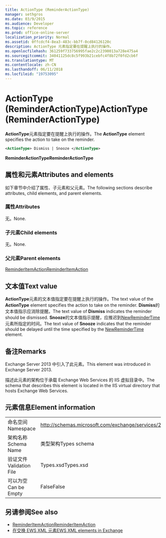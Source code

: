 ```yaml
---
title: ActionType (ReminderActionType)
manager: sethgros
ms.date: 03/9/2015
ms.audience: Developer
ms.topic: reference
ms.prod: office-online-server
localization_priority: Normal
ms.assetid: 0ffcdcf4-8ea3-483c-bb7f-0cd84126120c
description: ActionType 元素指定要在提醒上执行的操作。
ms.openlocfilehash: 361259f733756995fae2c2c2390013a728e475a4
ms.sourcegitcommit: 34041125dc8c5f993b21cebfc4f8b72f0fd2cb6f
ms.translationtype: MT
ms.contentlocale: zh-CN
ms.lasthandoff: 06/11/2018
ms.locfileid: "19753095"
---
```

# <a name="actiontype-reminderactiontype"></a><span data-ttu-id="76384-103">ActionType (ReminderActionType)</span><span class="sxs-lookup"><span data-stu-id="76384-103">ActionType (ReminderActionType)</span></span>

<span data-ttu-id="76384-104">**ActionType**元素指定要在提醒上执行的操作。</span><span class="sxs-lookup"><span data-stu-id="76384-104">The **ActionType** element specifies the action to take on the reminder.</span></span> 
  
```XML
<ActionType> Dismiss | Snooze </ActionType>
```

 <span data-ttu-id="76384-105">**ReminderActionType**</span><span class="sxs-lookup"><span data-stu-id="76384-105">**ReminderActionType**</span></span>
## <a name="attributes-and-elements"></a><span data-ttu-id="76384-106">属性和元素</span><span class="sxs-lookup"><span data-stu-id="76384-106">Attributes and elements</span></span>

<span data-ttu-id="76384-107">如下章节中介绍了属性、子元素和父元素。</span><span class="sxs-lookup"><span data-stu-id="76384-107">The following sections describe attributes, child elements, and parent elements.</span></span>
  
### <a name="attributes"></a><span data-ttu-id="76384-108">属性</span><span class="sxs-lookup"><span data-stu-id="76384-108">Attributes</span></span>

<span data-ttu-id="76384-109">无。</span><span class="sxs-lookup"><span data-stu-id="76384-109">None.</span></span>
  
### <a name="child-elements"></a><span data-ttu-id="76384-110">子元素</span><span class="sxs-lookup"><span data-stu-id="76384-110">Child elements</span></span>

<span data-ttu-id="76384-111">无。</span><span class="sxs-lookup"><span data-stu-id="76384-111">None.</span></span>
  
### <a name="parent-elements"></a><span data-ttu-id="76384-112">父元素</span><span class="sxs-lookup"><span data-stu-id="76384-112">Parent elements</span></span>

[<span data-ttu-id="76384-113">ReminderItemAction</span><span class="sxs-lookup"><span data-stu-id="76384-113">ReminderItemAction</span></span>](reminderitemaction.md)
  
## <a name="text-value"></a><span data-ttu-id="76384-114">文本值</span><span class="sxs-lookup"><span data-stu-id="76384-114">Text value</span></span>

<span data-ttu-id="76384-115">**ActionType**元素的文本值指定要在提醒上执行的操作。</span><span class="sxs-lookup"><span data-stu-id="76384-115">The text value of the **ActionType** element specifies the action to take on the reminder.</span></span> <span data-ttu-id="76384-116">**Dismiss**的文本值指示应消除提醒。</span><span class="sxs-lookup"><span data-stu-id="76384-116">The text value of **Dismiss** indicates the reminder should be dismissed.</span></span> <span data-ttu-id="76384-117">**Snooze**的文本值指示提醒，应推迟到[NewReminderTime](newremindertime.md)元素所指定的时间。</span><span class="sxs-lookup"><span data-stu-id="76384-117">The text value of **Snooze** indicates that the reminder should be delayed until the time specified by the [NewReminderTime](newremindertime.md) element.</span></span> 
  
## <a name="remarks"></a><span data-ttu-id="76384-118">备注</span><span class="sxs-lookup"><span data-stu-id="76384-118">Remarks</span></span>

<span data-ttu-id="76384-119">Exchange Server 2013 中引入了此元素。</span><span class="sxs-lookup"><span data-stu-id="76384-119">This element was introduced in Exchange Server 2013.</span></span>
  
<span data-ttu-id="76384-120">描述此元素的架构位于承载 Exchange Web Services 的 IIS 虚拟目录中。</span><span class="sxs-lookup"><span data-stu-id="76384-120">The schema that describes this element is located in the IIS virtual directory that hosts Exchange Web Services.</span></span>
  
## <a name="element-information"></a><span data-ttu-id="76384-121">元素信息</span><span class="sxs-lookup"><span data-stu-id="76384-121">Element information</span></span>

|||
|:-----|:-----|
|<span data-ttu-id="76384-122">命名空间</span><span class="sxs-lookup"><span data-stu-id="76384-122">Namespace</span></span>  <br/> |http://schemas.microsoft.com/exchange/services/2006/types  <br/> |
|<span data-ttu-id="76384-123">架构名称</span><span class="sxs-lookup"><span data-stu-id="76384-123">Schema Name</span></span>  <br/> |<span data-ttu-id="76384-124">类型架构</span><span class="sxs-lookup"><span data-stu-id="76384-124">Types schema</span></span>  <br/> |
|<span data-ttu-id="76384-125">验证文件</span><span class="sxs-lookup"><span data-stu-id="76384-125">Validation File</span></span>  <br/> |<span data-ttu-id="76384-126">Types.xsd</span><span class="sxs-lookup"><span data-stu-id="76384-126">Types.xsd</span></span>  <br/> |
|<span data-ttu-id="76384-127">可以为空</span><span class="sxs-lookup"><span data-stu-id="76384-127">Can be Empty</span></span>  <br/> |<span data-ttu-id="76384-128">False</span><span class="sxs-lookup"><span data-stu-id="76384-128">False</span></span>  <br/> |
   
## <a name="see-also"></a><span data-ttu-id="76384-129">另请参阅</span><span class="sxs-lookup"><span data-stu-id="76384-129">See also</span></span>

- [<span data-ttu-id="76384-130">ReminderItemAction</span><span class="sxs-lookup"><span data-stu-id="76384-130">ReminderItemAction</span></span>](reminderitemaction.md)
- [<span data-ttu-id="76384-131">在交换 EWS XML 元素</span><span class="sxs-lookup"><span data-stu-id="76384-131">EWS XML elements in Exchange</span></span>](ews-xml-elements-in-exchange.md)

